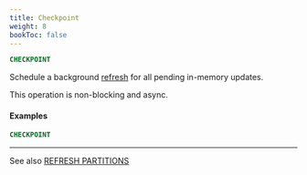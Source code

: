 ```yaml
---
title: Checkpoint
weight: 8
bookToc: false
---
```


```SQL
CHECKPOINT
```

Schedule a background [refresh](/docs/data/move/) for all pending in-memory updates.

This operation is non-blocking and async.

#### Examples

```SQL
CHECKPOINT
```

---

See also [REFRESH PARTITIONS](/docs/data/move/)

